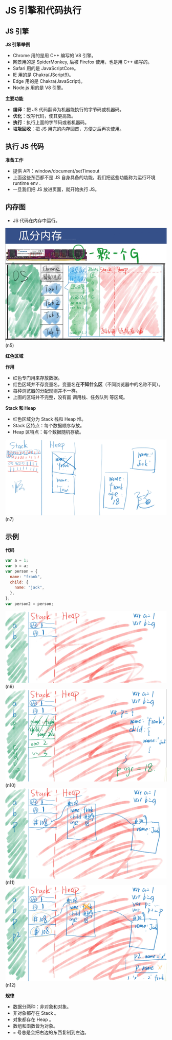 # JS 引擎和代码执行

## JS 引擎

**JS 引擎举例**

- Chrome 用的是用 C++ 编写的 V8 引擎。
- 网景用的是 SpiderMonkey, 后被 Firefox 使用，也是用 C++ 编写的。
- Safari 用的是 JavaScriptCore。
- IE 用的是 Chakra(JScript9)。
- Edge 用的是 Chakra(JavaScript)。
- Node.js 用的是 V8 引擎。

**主要功能**

- **编译**：把 JS 代码翻译为机器能执行的字节码或机器码。
- **优化**：改写代码，使其更高效。
- **执行**：执行上面的字节码或者机器码。
- **垃圾回收**：把 JS 用完的内存回首，方便之后再次使用。

## 执行 JS 代码

**准备工作**

- 提供 API：window/document/setTimeout
- 上面这些东西都不是 JS 自身具备的功能，我们把这些功能称为运行环境 runtime env .
- 一旦我们把 JS 放进页面，就开始执行 JS。

## 内存图

- JS 代码在内存中运行。

![image](../images2/64/n5.png)(n5)

**红色区域**

**作用**

- 红色专门用来存放数据。
- 红色区域并不存变量名，变量名在**不知什么区**（不同浏览器中的名称不同）。
- 每种浏览器的分配规则并不一样。
- 上图的区域并不完整，没有画 调用栈、任务队列 等区域。

**Stack 和 Heap**

- 红色区域分为 Stack 栈和 Heap 堆。
- Stack 区特点：每个数据顺序存放。
- Heap 区特点：每个数据随机存放。

![image](../images2/64/n7.png)(n7)

## 示例

**代码**

```javascript
var a = 1;
var b = a;
var person = {
  name: "frank",
  child: {
    name: "jack",
  },
};
var person2 = person;
```

![image](../images2/64/n9.png)(n9)
![image](../images2/64/n10.png)(n10)
![image](../images2/64/n11.png)(n11)
![image](../images2/64/n12.png)(n12)

**规律**

- 数据分两种：非对象和对象。
- 非对象都存在 Stack 。
- 对象都存在 Heap 。
- 数组和函数皆为对象。
- = 号总是会把右边的东西复制到左边。
